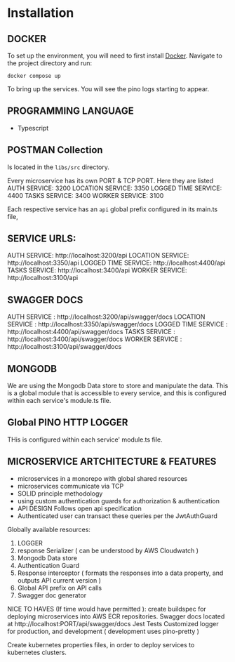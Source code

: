 # Installation

## DOCKER

To set up the environment, you will need to first install [Docker](https://docs.docker.com/engine/install/).
Navigate to the project directory and run:
```terminal
docker compose up
```
To bring up the services. 
You will see the pino logs starting to appear.
## PROGRAMMING LANGUAGE 
 - Typescript

## POSTMAN Collection
Is located in the `libs/src` directory. 

Every microservice has its own PORT & TCP PORT. 
Here they are listed
AUTH SERVICE: 3200
LOCATION SERVICE: 3350
LOGGED TIME SERVICE: 4400
TASKS SERVICE: 3400
WORKER SERVICE: 3100

Each respective service has an `api` global prefix configured in its main.ts file,

## SERVICE URLS:
AUTH SERVICE: http://localhost:3200/api
LOCATION SERVICE: http://localhost:3350/api
LOGGED TIME SERVICE: http://localhost:4400/api
TASKS SERVICE: http://localhost:3400/api
WORKER SERVICE: http://localhost:3100/api

## SWAGGER DOCS
AUTH SERVICE : http://localhost:3200/api/swagger/docs
LOCATION SERVICE : http://localhost:3350/api/swagger/docs
LOGGED TIME SERVICE : http://localhost:4400/api/swagger/docs
TASKS SERVICE : http://localhost:3400/api/swagger/docs
WORKER SERVICE : http://localhost:3100/api/swagger/docs

## MONGODB
We are using the Mongodb Data store to store and manipulate the data.
This is a global module that is accessible to every service, and this is configured within 
each service's module.ts file.

## Global PINO HTTP LOGGER
THis is configured within each service' module.ts file.

## MICROSERVICE ARTCHITECTURE & FEATURES
- microservices in a monorepo with global shared resources
- microservices communicate via TCP
- SOLID principle methodology
- using custom authentication guards for authorization & authentication
- API DESIGN Follows open api specification
- Authenticated user can transact these queries per the JwtAuthGuard

Globally available resources:
1.  LOGGER
2.  response Serializer ( can be understood by AWS Cloudwatch )
3.  Mongodb Data store
4.  Authentication Guard
5.  Response interceptor ( formats the responses into a data property, and outputs API current version )
6.  Global API prefix on API calls
7.  Swagger doc generator


NICE TO HAVES (If time would have permitted ):
create buildspec for deploying microservices into AWS ECR repositories.
Swagger docs located at http://localhost:PORT/api/swagger/docs
Jest Tests
Customized logger for production, and development ( development uses pino-pretty )


Create kubernetes properties files, in order to deploy services to kubernetes clusters.


